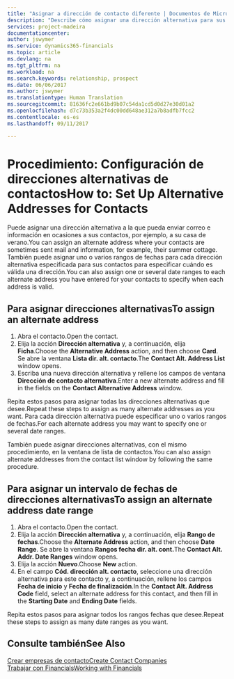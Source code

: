 ```yaml
---
title: "Asignar a dirección de contacto diferente | Documentos de Microsoft"
description: "Describe cómo asignar una dirección alternativa para sus contactos o clientes potenciales, a la que a veces se envía información."
services: project-madeira
documentationcenter: 
author: jswymer
ms.service: dynamics365-financials
ms.topic: article
ms.devlang: na
ms.tgt_pltfrm: na
ms.workload: na
ms.search.keywords: relationship, prospect
ms.date: 06/06/2017
ms.author: jswymer
ms.translationtype: Human Translation
ms.sourcegitcommit: 81636fc2e661bd9b07c54da1cd5d0d27e30d01a2
ms.openlocfilehash: d7c73b353a2f4dc00dd648ae312a7b8adfb7fcc2
ms.contentlocale: es-es
ms.lasthandoff: 09/11/2017

---
```

# <a name="how-to-set-up-alternative-addresses-for-contacts"></a><span data-ttu-id="5e3b4-103">Procedimiento: Configuración de direcciones alternativas de contactos</span><span class="sxs-lookup"><span data-stu-id="5e3b4-103">How to: Set Up Alternative Addresses for Contacts</span></span>
<span data-ttu-id="5e3b4-104">Puede asignar una dirección alternativa a la que pueda enviar correo e información en ocasiones a sus contactos, por ejemplo, a su casa de verano.</span><span class="sxs-lookup"><span data-stu-id="5e3b4-104">You can assign an alternate address where your contacts are sometimes sent mail and information, for example, their summer cottage.</span></span> <span data-ttu-id="5e3b4-105">También puede asignar uno o varios rangos de fechas para cada dirección alternativa especificada para sus contactos para especificar cuándo es válida una dirección.</span><span class="sxs-lookup"><span data-stu-id="5e3b4-105">You can also assign one or several date ranges to each alternate address you have entered for your contacts to specify when each address is valid.</span></span>

## <a name="to-assign-an-alternate-address"></a><span data-ttu-id="5e3b4-106">Para asignar direcciones alternativas</span><span class="sxs-lookup"><span data-stu-id="5e3b4-106">To assign an alternate address</span></span>
1. <span data-ttu-id="5e3b4-107">Abra el contacto.</span><span class="sxs-lookup"><span data-stu-id="5e3b4-107">Open the contact.</span></span>
2. <span data-ttu-id="5e3b4-108">Elija la acción **Dirección alternativa** y, a continuación, elija **Ficha**.</span><span class="sxs-lookup"><span data-stu-id="5e3b4-108">Choose the **Alternative Address** action, and then choose **Card**.</span></span> <span data-ttu-id="5e3b4-109">Se abre la ventana **Lista dir. alt. contacto**.</span><span class="sxs-lookup"><span data-stu-id="5e3b4-109">The **Contact Alt. Address List** window opens.</span></span>
3. <span data-ttu-id="5e3b4-110">Escriba una nueva dirección alternativa y rellene los campos de ventana **Dirección de contacto alternativa**.</span><span class="sxs-lookup"><span data-stu-id="5e3b4-110">Enter a new alternate address and fill in the fields on the **Contact Alternative Address** window.</span></span>

<span data-ttu-id="5e3b4-111">Repita estos pasos para asignar todas las direcciones alternativas que desee.</span><span class="sxs-lookup"><span data-stu-id="5e3b4-111">Repeat these steps to assign as many alternate addresses as you want.</span></span> <span data-ttu-id="5e3b4-112">Para cada dirección alternativa puede especificar uno o varios rangos de fechas.</span><span class="sxs-lookup"><span data-stu-id="5e3b4-112">For each alternate address you may want to specify one or several date ranges.</span></span>

<span data-ttu-id="5e3b4-113">También puede asignar direcciones alternativas, con el mismo procedimiento, en la ventana de lista de contactos.</span><span class="sxs-lookup"><span data-stu-id="5e3b4-113">You can also assign alternate addresses from the contact list window by following the same procedure.</span></span>

## <a name="to-assign-an-alternate-address-date-range"></a><span data-ttu-id="5e3b4-114">Para asignar un intervalo de fechas de direcciones alternativas</span><span class="sxs-lookup"><span data-stu-id="5e3b4-114">To assign an alternate address date range</span></span>
1. <span data-ttu-id="5e3b4-115">Abra el contacto.</span><span class="sxs-lookup"><span data-stu-id="5e3b4-115">Open the contact.</span></span>
2. <span data-ttu-id="5e3b4-116">Elija la acción **Dirección alternativa** y, a continuación, elija **Rango de fechas**.</span><span class="sxs-lookup"><span data-stu-id="5e3b4-116">Choose the **Alternate Address** action, and then choose **Date Range**.</span></span> <span data-ttu-id="5e3b4-117">Se abre la ventana **Rangos fecha dir. alt. cont.**</span><span class="sxs-lookup"><span data-stu-id="5e3b4-117">The **Contact Alt. Addr. Date Ranges** window opens.</span></span>
3. <span data-ttu-id="5e3b4-118">Elija la acción **Nuevo**.</span><span class="sxs-lookup"><span data-stu-id="5e3b4-118">Choose **New** action.</span></span>
4. <span data-ttu-id="5e3b4-119">En el campo **Cód. dirección alt. contacto**, seleccione una dirección alternativa para este contacto y, a continuación, rellene los campos **Fecha de inicio** y **Fecha de finalización**.</span><span class="sxs-lookup"><span data-stu-id="5e3b4-119">In the **Contact Alt. Address Code** field, select an alternate address for this contact, and then fill in the **Starting Date** and **Ending Date** fields.</span></span>

<span data-ttu-id="5e3b4-120">Repita estos pasos para asignar todos los rangos fechas que desee.</span><span class="sxs-lookup"><span data-stu-id="5e3b4-120">Repeat these steps to assign as many date ranges as you want.</span></span>

## <a name="see-also"></a><span data-ttu-id="5e3b4-121">Consulte también</span><span class="sxs-lookup"><span data-stu-id="5e3b4-121">See Also</span></span>
[<span data-ttu-id="5e3b4-122">Crear empresas de contacto</span><span class="sxs-lookup"><span data-stu-id="5e3b4-122">Create Contact Companies</span></span>](marketing-create-contact-companies.md)  
[<span data-ttu-id="5e3b4-123">Trabajar con Financials</span><span class="sxs-lookup"><span data-stu-id="5e3b4-123">Working with Financials</span></span>](ui-work-product.md)

